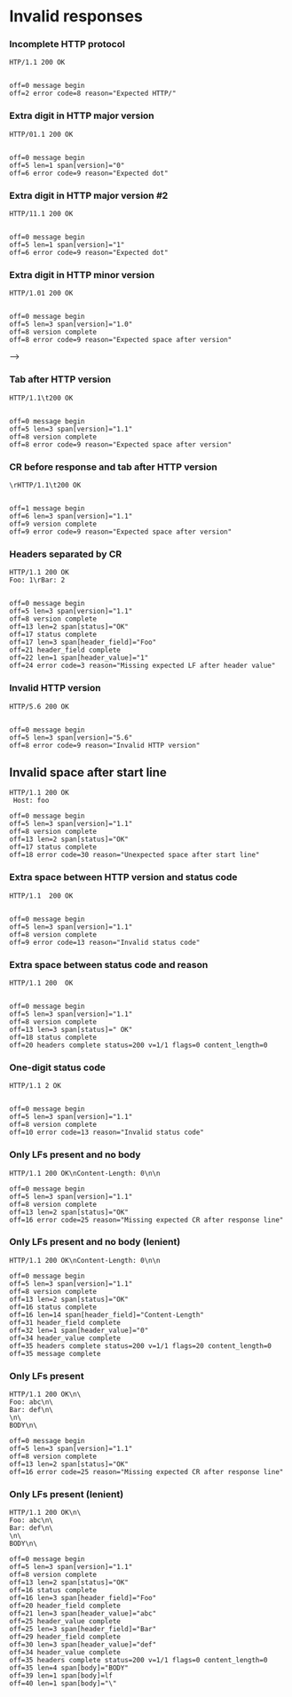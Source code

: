Invalid responses
=================

### Incomplete HTTP protocol

<!-- meta={"type": "response"} -->
```http
HTP/1.1 200 OK


```

```log
off=0 message begin
off=2 error code=8 reason="Expected HTTP/"
```

### Extra digit in HTTP major version

<!-- meta={"type": "response"} -->
```http
HTTP/01.1 200 OK


```

```log
off=0 message begin
off=5 len=1 span[version]="0"
off=6 error code=9 reason="Expected dot"
```

### Extra digit in HTTP major version #2

<!-- meta={"type": "response"} -->
```http
HTTP/11.1 200 OK


```

```log
off=0 message begin
off=5 len=1 span[version]="1"
off=6 error code=9 reason="Expected dot"
```

### Extra digit in HTTP minor version

<!-- meta={"type": "response"} -->
```http
HTTP/1.01 200 OK


```

```log
off=0 message begin
off=5 len=3 span[version]="1.0"
off=8 version complete
off=8 error code=9 reason="Expected space after version"
```
-->

### Tab after HTTP version

<!-- meta={"type": "response"} -->
```http
HTTP/1.1\t200 OK


```

```log
off=0 message begin
off=5 len=3 span[version]="1.1"
off=8 version complete
off=8 error code=9 reason="Expected space after version"
```

### CR before response and tab after HTTP version

<!-- meta={"type": "response"} -->
```http
\rHTTP/1.1\t200 OK


```

```log
off=1 message begin
off=6 len=3 span[version]="1.1"
off=9 version complete
off=9 error code=9 reason="Expected space after version"
```

### Headers separated by CR

<!-- meta={"type": "response"} -->
```http
HTTP/1.1 200 OK
Foo: 1\rBar: 2


```

```log
off=0 message begin
off=5 len=3 span[version]="1.1"
off=8 version complete
off=13 len=2 span[status]="OK"
off=17 status complete
off=17 len=3 span[header_field]="Foo"
off=21 header_field complete
off=22 len=1 span[header_value]="1"
off=24 error code=3 reason="Missing expected LF after header value"
```

### Invalid HTTP version

<!-- meta={"type": "response"} -->
```http
HTTP/5.6 200 OK


```

```log
off=0 message begin
off=5 len=3 span[version]="5.6"
off=8 error code=9 reason="Invalid HTTP version"
```

## Invalid space after start line

<!-- meta={"type": "response"} -->
```http
HTTP/1.1 200 OK
 Host: foo
```

```log
off=0 message begin
off=5 len=3 span[version]="1.1"
off=8 version complete
off=13 len=2 span[status]="OK"
off=17 status complete
off=18 error code=30 reason="Unexpected space after start line"
```

### Extra space between HTTP version and status code

<!-- meta={"type": "response"} -->
```http
HTTP/1.1  200 OK


```

```log
off=0 message begin
off=5 len=3 span[version]="1.1"
off=8 version complete
off=9 error code=13 reason="Invalid status code"
```

### Extra space between status code and reason

<!-- meta={"type": "response"} -->
```http
HTTP/1.1 200  OK


```

```log
off=0 message begin
off=5 len=3 span[version]="1.1"
off=8 version complete
off=13 len=3 span[status]=" OK"
off=18 status complete
off=20 headers complete status=200 v=1/1 flags=0 content_length=0
```

### One-digit status code

<!-- meta={"type": "response"} -->
```http
HTTP/1.1 2 OK


```

```log
off=0 message begin
off=5 len=3 span[version]="1.1"
off=8 version complete
off=10 error code=13 reason="Invalid status code"
```

### Only LFs present and no body

<!-- meta={"type": "response"} -->
```http
HTTP/1.1 200 OK\nContent-Length: 0\n\n
```

```log
off=0 message begin
off=5 len=3 span[version]="1.1"
off=8 version complete
off=13 len=2 span[status]="OK"
off=16 error code=25 reason="Missing expected CR after response line"
```

### Only LFs present and no body (lenient)

<!-- meta={"type": "response-lenient-all"} -->
```http
HTTP/1.1 200 OK\nContent-Length: 0\n\n
```

```log
off=0 message begin
off=5 len=3 span[version]="1.1"
off=8 version complete
off=13 len=2 span[status]="OK"
off=16 status complete
off=16 len=14 span[header_field]="Content-Length"
off=31 header_field complete
off=32 len=1 span[header_value]="0"
off=34 header_value complete
off=35 headers complete status=200 v=1/1 flags=20 content_length=0
off=35 message complete
```

### Only LFs present

<!-- meta={"type": "response"} -->
```http
HTTP/1.1 200 OK\n\
Foo: abc\n\
Bar: def\n\
\n\
BODY\n\
```

```log
off=0 message begin
off=5 len=3 span[version]="1.1"
off=8 version complete
off=13 len=2 span[status]="OK"
off=16 error code=25 reason="Missing expected CR after response line"
```

### Only LFs present (lenient)

<!-- meta={"type": "response-lenient-all"} -->
```http
HTTP/1.1 200 OK\n\
Foo: abc\n\
Bar: def\n\
\n\
BODY\n\
```

```log
off=0 message begin
off=5 len=3 span[version]="1.1"
off=8 version complete
off=13 len=2 span[status]="OK"
off=16 status complete
off=16 len=3 span[header_field]="Foo"
off=20 header_field complete
off=21 len=3 span[header_value]="abc"
off=25 header_value complete
off=25 len=3 span[header_field]="Bar"
off=29 header_field complete
off=30 len=3 span[header_value]="def"
off=34 header_value complete
off=35 headers complete status=200 v=1/1 flags=0 content_length=0
off=35 len=4 span[body]="BODY"
off=39 len=1 span[body]=lf
off=40 len=1 span[body]="\"
```